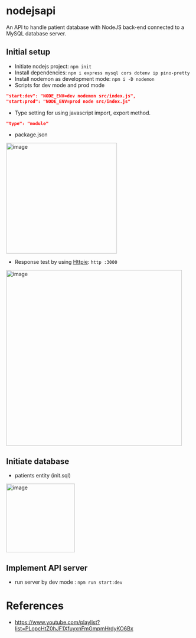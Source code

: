 # nodejsapi

An API to handle patient database with NodeJS back-end connected to a MySQL database server.

## Initial setup

-   Initiate nodejs project: `npm init`
-   Install dependencies: `npm i express mysql cors dotenv ip pino-pretty`
-   Install nodemon as development mode: `npm i -D nodemon`
-   Scripts for dev mode and prod mode

```json
"start:dev": "NODE_ENV=dev nodemon src/index.js",
"start:prod": "NODE_ENV=prod node src/index.js"
```

-   Type setting for using javascript import, export method.

```json
"type": "module"
```

-   package.json
<img width="300" alt="image" src="https://user-images.githubusercontent.com/39740066/171910322-1039642e-8738-4d18-9ffe-5a9e4ba86aa8.png">

-   Response test by using [Httpie](https://httpie.io/): `http :3000`
<img width="476" alt="image" src="https://user-images.githubusercontent.com/39740066/172006602-27e01dd2-9f54-41f6-a8c2-7e516f3bf376.png">


## Initiate database

-   patients entity (init.sql)
<img width="186" alt="image" src="https://user-images.githubusercontent.com/39740066/172004626-bb4de846-f9b7-472c-adc1-4ef058937bc9.png">

## Implement API server
- run server by dev mode : ```npm run start:dev```

# References
- https://www.youtube.com/playlist?list=PLopcHtZ0hJF1XfuyxnFmGmpmHrdyKO6Bx
